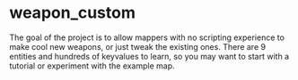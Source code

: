 # weapon_custom

The goal of the project is to allow mappers with no scripting experience to make cool new weapons, or just tweak the existing ones. There are 9 entities and hundreds of keyvalues to learn, so you may want to start with a tutorial or experiment with the example map.
